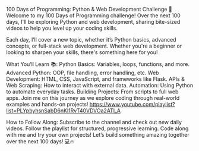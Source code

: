 100 Days of Programming: Python & Web Development Challenge 🚀
Welcome to my 100 Days of Programming challenge! Over the next 100 days, I'll be exploring Python and web development, sharing bite-sized videos to help you level up your coding skills.

Each day, I’ll cover a new topic, whether it’s Python basics, advanced concepts, or full-stack web development. Whether you're a beginner or looking to sharpen your skills, there's something here for you!

What You’ll Learn 📚:
Python Basics: Variables, loops, functions, and more.
Advanced Python: OOP, file handling, error handling, etc.
Web Development: HTML, CSS, JavaScript, and frameworks like Flask.
APIs & Web Scraping: How to interact with external data.
Automation: Using Python to automate everyday tasks.
Building Projects: From scripts to full web apps.
Join me on this journey as we explore coding through real-world examples and hands-on projects! https://www.youtube.com/playlist?list=PLYpbyhsnSabD6nKl1RvT40VDVOa2ATl_A

How to Follow Along:
Subscribe to the channel and check out new daily videos.
Follow the playlist for structured, progressive learning.
Code along with me and try your own projects!
Let’s build something amazing together over the next 100 days! 💻🔥

